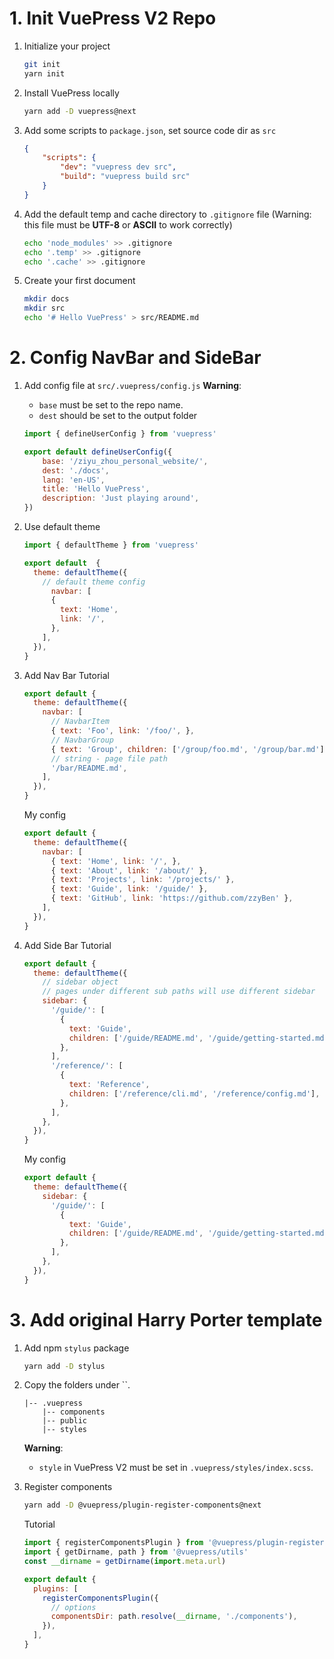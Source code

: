 # 1. Init VuePress V2 Repo

1. Initialize your project
    ```bash
    git init
    yarn init
    ```

1. Install VuePress locally
    ```bash
    yarn add -D vuepress@next
    ```

1. Add some scripts to `package.json`, set source code dir as `src`
    ```json
    {
        "scripts": {
            "dev": "vuepress dev src",
            "build": "vuepress build src"
        }
    }
    ```

1. Add the default temp and cache directory to `.gitignore` file (Warning: this file must be **UTF-8** or **ASCII** to work correctly)
    ```bash
    echo 'node_modules' >> .gitignore
    echo '.temp' >> .gitignore
    echo '.cache' >> .gitignore
    ```

1. Create your first document
    ```bash
    mkdir docs
    mkdir src
    echo '# Hello VuePress' > src/README.md
    ```

# 2. Config NavBar and SideBar
1. Add config file at `src/.vuepress/config.js`
    **Warning**:
    - `base` must be set to the repo name.
    - `dest` should be set to the output folder
    ```js
    import { defineUserConfig } from 'vuepress'

    export default defineUserConfig({
        base: '/ziyu_zhou_personal_website/',
        dest: './docs',
        lang: 'en-US',
        title: 'Hello VuePress',
        description: 'Just playing around',
    })
    ```
2. Use default theme
    ```js
    import { defaultTheme } from 'vuepress'

    export default  {
      theme: defaultTheme({
        // default theme config
          navbar: [
          {
            text: 'Home',
            link: '/',
          },
        ],
      }),
    }
    ```
3. Add Nav Bar
   Tutorial
    ```js
    export default {
      theme: defaultTheme({
        navbar: [
          // NavbarItem
          { text: 'Foo', link: '/foo/', },
          // NavbarGroup
          { text: 'Group', children: ['/group/foo.md', '/group/bar.md'],},
          // string - page file path
          '/bar/README.md',
        ],
      }),
    }
    ```

    My config
    ```js
    export default {
      theme: defaultTheme({
        navbar: [
          { text: 'Home', link: '/', },
          { text: 'About', link: '/about/' },
          { text: 'Projects', link: '/projects/' },
          { text: 'Guide', link: '/guide/' },
          { text: 'GitHub', link: 'https://github.com/zzyBen' },
        ],
      }),
    }
    ```
4. Add Side Bar
    Tutorial
    ```js
    export default {
      theme: defaultTheme({
        // sidebar object
        // pages under different sub paths will use different sidebar
        sidebar: {
          '/guide/': [
            {
              text: 'Guide',
              children: ['/guide/README.md', '/guide/getting-started.md'],
            },
          ],
          '/reference/': [
            {
              text: 'Reference',
              children: ['/reference/cli.md', '/reference/config.md'],
            },
          ],
        },
      }),
    }
    ```

    My config
    ```js
    export default {
      theme: defaultTheme({
        sidebar: {
          '/guide/': [
            {
              text: 'Guide',
              children: ['/guide/README.md', '/guide/getting-started.md'],
            },
          ],
        },
      }),
    }
    ```

# 3. Add original Harry Porter template
1. Add npm `stylus` package
    ```bash
    yarn add -D stylus
    ```

1. Copy the folders under ``.
    ```text
    |-- .vuepress
        |-- components
        |-- public
        |-- styles
    ```
    **Warning**:
    - `style` in VuePress V2 must be set in `.vuepress/styles/index.scss`.

1. Register components
    ```bash
    yarn add -D @vuepress/plugin-register-components@next
    ```

    Tutorial
    ```js
    import { registerComponentsPlugin } from '@vuepress/plugin-register-components'
    import { getDirname, path } from '@vuepress/utils'
    const __dirname = getDirname(import.meta.url)

    export default {
      plugins: [
        registerComponentsPlugin({
          // options
          componentsDir: path.resolve(__dirname, './components'),
        }),
      ],
    }
    ```



